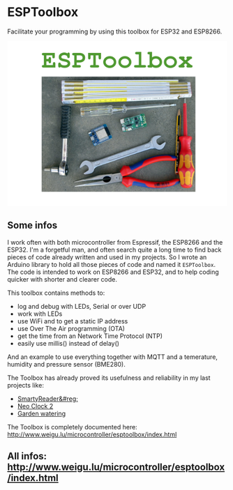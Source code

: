 # ESPToolbox

Facilitate your programming by using this toolbox for ESP32 and ESP8266.

![esptoolbox](png/esptoolbox_600.png "esptoolbox")

## Some infos

I work often with both microcontroller from Espressif, the ESP8266 and the ESP32. I'm a forgetful man, and often search quite a long time to find back pieces of code already written and used in my projects. So I wrote an Arduino library to hold all those pieces of code and named it `ESPToolbox`. The code is intended to work on ESP8266 and ESP32, and to help coding quicker with shorter and clearer code.


This toolbox contains methods to:

+ log and debug with LEDs, Serial or over UDP
+ work with LEDs
+ use WiFi and to get a static IP address
+ use Over The Air programming (OTA)
+ get the time from an Network Time Protocol (NTP)
+ easily use millis() instead of delay()

And an example to use everything together with MQTT and a temerature, humidity and pressure sensor (BME280).

The Toolbox has already proved its usefulness and reliability in my last projects like:

+ [SmartyReader&#reg;](https://www.weigu.lu/microcontroller/smartyReader_P1/index.html)
+ [Neo Clock 2](https://www.weigu.lu/microcontroller/neo_clock_2/index.html)
+ [Garden watering](https://www.weigu.lu/microcontroller/garden_watering/index.html)

The Toolbox is completely documented here: <http://www.weigu.lu/microcontroller/esptoolbox/index.html>

## All infos: <http://www.weigu.lu/microcontroller/esptoolbox/index.html>